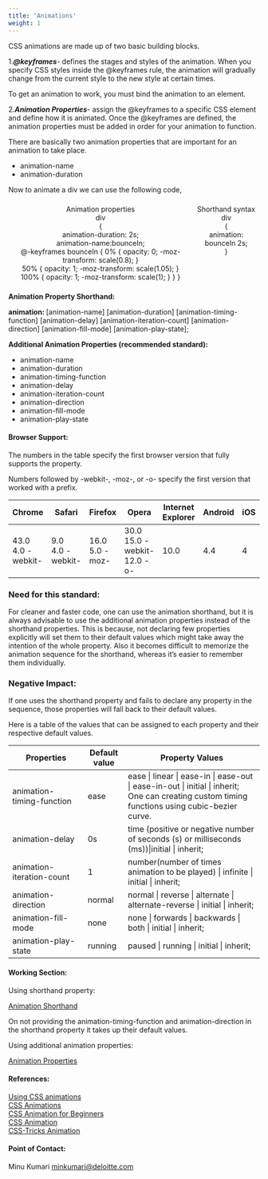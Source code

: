 ```yaml
---
title: 'Animations'
weight: 1
---
```



<p>CSS animations are made up of two basic building blocks.</p>

<p> 1.<strong><i>@keyframes</i></strong>- defines the stages and styles of the animation. When you specify CSS styles inside the @keyframes rule, the animation will gradually change from the current style to the new style at certain times.
</p><p>To get an animation to work, you must bind the animation to an element.</p>

<p>2.<strong><i>Animation Properties</i></strong>- assign the @keyframes to a specific CSS element and define how it is animated.
Once the @keyframes are defined, the animation properties must be added in order for your animation to function.<p>

<p>There are basically two animation properties that are important for an animation to take place.</p>
    <ul>
        <li>animation-name</li>
        <li>animation-duration</li>
    </ul>
<p>Now to animate a div we can use the following code,</p>

<div style="display: flex;">
<div style="text-align:center;padding: 5px;margin:3px;">
<figcaption>Animation properties</figcaption>
<div class="prop">
  div<br/>
    {<br/>
    animation-duration: 2s;<br/>
    animation-name:bounceIn;<br/>
    @-keyframes bounceIn {
      0% {
        opacity: 0;
        -moz-transform: scale(0.8);
        }<br/>
      50% {
      opacity: 1;
      -moz-transform: scale(1.05);
      }<br/>
      100% {
      opacity: 1;
      -moz-transform: scale(1);
      }
    }
  }
</div>

</div>
<div style="text-align:center;padding: 5px;margin:3px;">
<figcaption>Shorthand syntax</figcaption>
  <div class="prop">
  div<br/> {<br/>
    animation: bounceIn 2s;<br/>
  }
  </div>    

</div>
</div>

<p><strong>Animation Property Shorthand:</strong></p>
<p><strong>animation: </strong>[animation-name] [animation-duration] [animation-timing-function] [animation-delay] [animation-iteration-count]  [animation-direction] [animation-fill-mode] [animation-play-state];</p>

<p><strong>Additional Animation Properties (recommended standard):</strong></p>
<ul>
  <li>animation-name</li>
  <li>animation-duration</li>
  <li>animation-timing-function</li>
  <li>animation-delay</li>
  <li>animation-iteration-count</li>
  <li>animation-direction</li>
  <li>animation-fill-mode</li>
  <li>animation-play-state</li>
</ul>

<h4>Browser Support:</h4>
<p>The numbers in the table specify the first browser version that fully supports the property.</p>
<p>Numbers followed by -webkit-, -moz-, or -o- specify the first version that worked with a prefix.</p>
<table>
  <thead>
    <tr>
      <th>Chrome</th>
      <th>Safari</th>
      <th>Firefox</th>
      <th>Opera</th>
      <th>Internet Explorer</th>
      <th>Android</th>
      <th>iOS</th>
    </tr>
  </thead>
<tbody>
  <tr>
    <td>43.0<br/>4.0 -webkit-</td>
    <td>9.0<br/>4.0 -webkit-</td>
    <td>16.0<br/>5.0 -moz-</td>
    <td>30.0<br/>15.0 -webkit-<br/>12.0 -o-</td>
    <td>10.0</td>
    <td>4.4</td>
    <td>4</td>
  </tr>
</tbody>
</table>

<h3>Need for this standard:</h3>

<p>For cleaner and faster code, one can use the animation shorthand, but it is always advisable to use the additional animation properties instead of the shorthand properties. This is because, not declaring few properties explicitly will set them to their default values which might take away the intention of the whole property. Also it becomes difficult to memorize the animation sequence for the shorthand, whereas it’s easier to remember them individually.</p>

<h3>Negative Impact:</h3>
<p>If one uses the shorthand property and fails to declare any property in the sequence, those properties will fall back to their default values.</p>
<p>Here is a table of the values that can be assigned to each property and their respective default values.</p>
<table>
  <thead>
    <tr>
      <th>Properties</th>
      <th>Default value</th>
      <th>Property Values</th>
    </tr>
  </thead>
<tbody>
  <tr>
    <td style="width:30%;">animation-timing-function</td>
    <td>ease</td>
    <td>ease | linear | ease-in | ease-out | ease-in-out | initial | inherit;
     One can creating custom timing functions using cubic-bezier curve.</td>
  </tr>
  <tr>
    <td>animation-delay</td>
    <td>0s</td>
    <td>time (positive or negative number of seconds (s) or milliseconds (ms))|initial | inherit;</td>
  </tr>
  <tr>
    <td>animation-iteration-count</td>
    <td>1</td>
    <td>number(number of times animation to be played) | infinite | initial | inherit;</td>
  </tr>
  <tr>
    <td>animation-direction</td>
    <td>normal</td>
    <td>normal | reverse | alternate | alternate-reverse | initial | inherit;</td>
  </tr>
  <tr>
    <td>animation-fill-mode</td>
    <td>none</td>
    <td>none | forwards | backwards | both | initial | inherit;</td>
  </tr>
    <tr>
    <td>animation-play-state</td>
    <td>running</td>
    <td>paused | running | initial | inherit;</td>
  </tr>
</tbody>
</table>

<h4>Working Section:</h4>
<p>Using shorthand property:</p>

<a href="https://jsbin.com/mopaze/2">Animation Shorthand</a>
<p>On not providing the animation-timing-function and animation-direction in the shorthand property it takes up their default values.</p>

<p>Using additional animation properties:</p>
<a href= "https://jsbin.com/ceqitov/4">Animation Properties</a>

<h4>References:</h4>
<a href="https://developer.mozilla.org/en-US/docs/Web/CSS/CSS_Animations/Using_CSS_animations#Defining_the_animation_sequence_using_keyframes">Using CSS animations</a><br/>
<a href="https://www.w3.org/TR/css3-animations/#the-animation-shorthand-property-">CSS Animations</a><br/>
<a href="https://robots.thoughtbot.com/css-animation-for-beginners">CSS Animation for Beginners</a><br/>
<a href="http://caniuse.com/#feat=css-animation">CSS Animation</a><br/>
<a href="https://css-tricks.com/almanac/properties/a/animation/">CSS-Tricks Animation</a>

<h4>Point of Contact:</h4>

<p>Minu Kumari <a href="mailto:minkumari@deloitte.com">minkumari@deloitte.com</a></p>
